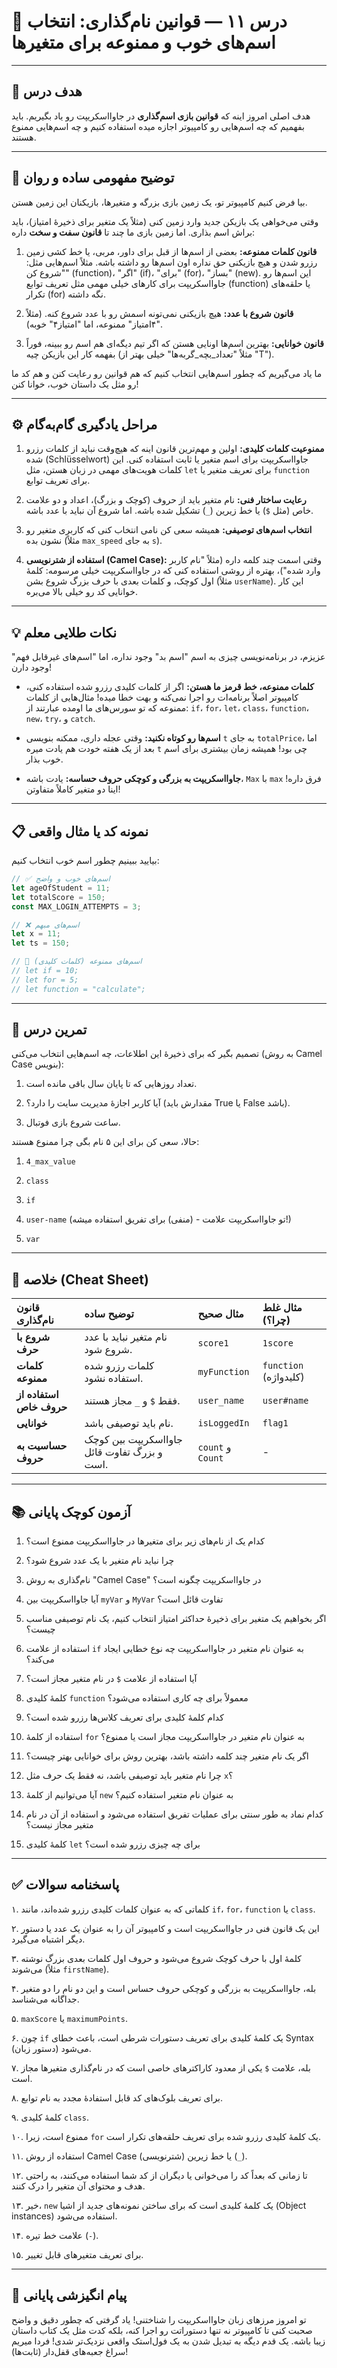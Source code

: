 
# 🧩 درس ۱۱ — قوانین نام‌گذاری: انتخاب اسم‌های خوب و ممنوعه برای متغیرها

---

## 🎯 هدف درس

هدف اصلی امروز اینه که **قوانین بازی اسم‌گذاری** در جاوااسکریپت رو یاد بگیریم. باید بفهمیم که چه اسم‌هایی رو کامپیوتر اجازه میده استفاده کنیم و چه اسم‌هایی ممنوع هستند.

---

## 🧠 توضیح مفهومی ساده و روان

بیا فرض کنیم کامپیوتر تو، یک زمین بازی بزرگه و متغیرها، بازیکنان این زمین هستن.

وقتی می‌خواهی یک بازیکن جدید وارد زمین کنی (مثلاً یک متغیر برای ذخیرهٔ امتیاز)، باید براش اسم بذاری. اما زمین بازی ما چند تا **قانون سفت و سخت** داره:

1. **قانون کلمات ممنوعه:** بعضی از اسم‌ها از قبل برای داور، مربی، یا خط کشی زمین رزرو شدن و هیچ بازیکنی حق نداره اون اسم‌ها رو داشته باشه. مثلاً اسم‌هایی مثل: "شروع کن" (function)، "اگر" (if)، "برای" (for)، "بساز" (new). این اسم‌ها رو جاوااسکریپت برای کارهای خیلی مهمی مثل تعریف توابع (function) یا حلقه‌های تکرار (for) نگه داشته.

2. **قانون شروع با عدد:** هیچ بازیکنی نمی‌تونه اسمش رو با عدد شروع کنه. (مثلاً "۴امتیاز" ممنوعه، اما "امتیاز۴" خوبه).

3. **قانون خوانایی:** بهترین اسم‌ها اونایی هستن که اگر تیم دیگه‌ای هم اسم رو ببینه، فوراً بفهمه کار این بازیکن چیه (مثلاً "تعداد_بچه_گربه‌ها" خیلی بهتر از "T").

ما یاد می‌گیریم که چطور اسم‌هایی انتخاب کنیم که هم قوانین رو رعایت کنن و هم کد ما رو مثل یک داستان خوب، خوانا کنن!

---

## ⚙️ مراحل یادگیری گام‌به‌گام

1. **ممنوعیت کلمات کلیدی:** اولین و مهم‌ترین قانون اینه که هیچ‌وقت نباید از کلمات رزرو شده (Schlüsselwort) جاوااسکریپت برای اسم متغیر یا ثابت استفاده کنی. این کلمات هویت‌های مهمی در زبان هستن، مثل `let` برای تعریف متغیر یا `function` برای تعریف توابع.

2. **رعایت ساختار فنی:** نام متغیر باید از حروف (کوچک و بزرگ)، اعداد و دو علامت خاص (مثل `$`) یا خط زیرین (`_`) تشکیل شده باشه. اما شروع آن نباید با عدد باشه.

3. **انتخاب اسم‌های توصیفی:** همیشه سعی کن نامی انتخاب کنی که کاربری متغیر رو نشون بده (مثلاً `max_speed` به جای `s`).

4. **استفاده از شترنویسی (Camel Case):** وقتی اسمت چند کلمه داره (مثلاً "نام کاربر وارد شده")، بهتره از روشی استفاده کنی که در جاوااسکریپت خیلی مرسومه: کلمهٔ اول کوچک، و کلمات بعدی با حرف بزرگ شروع بشن (مثلاً `userName`). این کار خوانایی کد رو خیلی بالا می‌بره.

---

## 💡 نکات طلایی معلم

عزیزم، در برنامه‌نویسی چیزی به اسم "اسم بد" وجود نداره، اما "اسم‌های غیرقابل فهم" وجود دارن!

* **کلمات ممنوعه، خط قرمز ما هستن:** اگر از کلمات کلیدی رزرو شده استفاده کنی، کامپیوتر اصلاً برنامه‌ات رو اجرا نمی‌کنه و بهت خطا میده! مثال‌هایی از کلمات ممنوعه که تو سورس‌های ما اومده عبارتند از: `if`، `for`، `let`، `class`، `function`، `new`، `try`، و `catch`.

* **اسم‌ها رو کوتاه نکنید:** وقتی عجله داری، ممکنه بنویسی `t` به جای `totalPrice`، اما بعد از یک هفته خودت هم یادت میره `t` چی بود! همیشه زمان بیشتری برای اسم خوب بذار.

* **جاوااسکریپت به بزرگی و کوچکی حروف حساسه:** یادت باشه، `Max` با `max` فرق داره! اینا دو متغیر کاملاً متفاوتن!

---

## 📋 نمونه کد یا مثال واقعی

بیایید ببینیم چطور اسم خوب انتخاب کنیم:

```javascript
// ✅ اسم‌های خوب و واضح
let ageOfStudent = 11;
let totalScore = 150;
const MAX_LOGIN_ATTEMPTS = 3;

// ❌ اسم‌های مبهم
let x = 11;
let ts = 150;

// 🚫 اسم‌های ممنوعه (کلمات کلیدی)
// let if = 10;
// let for = 5;
// let function = "calculate"; 
```

---

## 🧪 تمرین درس

تصمیم بگیر که برای ذخیرهٔ این اطلاعات، چه اسم‌هایی انتخاب می‌کنی (به روش Camel Case بنویس):

1. تعداد روزهایی که تا پایان سال باقی مانده است.

2. آیا کاربر اجازهٔ مدیریت سایت را دارد؟ (مقدارش باید True یا False باشد).

3. ساعت شروع بازی فوتبال.

حالا، سعی کن برای این ۵ نام بگی چرا ممنوع هستند:

1. `4_max_value`

2. `class`

3. `if`

4. `user-name` (تو جاوااسکریپت علامت - (منفی) برای تفریق استفاده میشه!)

5. `var`

---

## 🧾 خلاصه (Cheat Sheet)

| قانون نام‌گذاری         | توضیح ساده                                  | مثال صحیح         | مثال غلط (چرا؟)       |
| :---------------------- | :------------------------------------------ | :---------------- | :-------------------- |
| **شروع با حرف**         | نام متغیر نباید با عدد شروع شود.            | `score1`          | `1score`              |
| **کلمات ممنوعه**        | کلمات رزرو شده استفاده نشود.                | `myFunction`      | `function` (کلیدواژه) |
| **استفاده از حروف خاص** | فقط `$` و `_` مجاز هستند.                   | `user_name`       | `user#name`           |
| **خوانایی**             | نام باید توصیفی باشد.                       | `isLoggedIn`      | `flag1`               |
| **حساسیت به حروف**      | جاوااسکریپت بین کوچک و بزرگ تفاوت قائل است. | `count` و `Count` | -                     |

---

## 📚 آزمون کوچک پایانی

1. کدام یک از نام‌های زیر برای متغیرها در جاوااسکریپت ممنوع است؟

2. چرا نباید نام متغیر با یک عدد شروع شود؟

3. نام‌گذاری به روش "Camel Case" در جاوااسکریپت چگونه است؟

4. آیا جاوااسکریپت بین `myVar` و `MyVar` تفاوت قائل است؟

5. اگر بخواهیم یک متغیر برای ذخیرهٔ حداکثر امتیاز انتخاب کنیم، یک نام توصیفی مناسب چیست؟

6. استفاده از علامت `if` به عنوان نام متغیر در جاوااسکریپت چه نوع خطایی ایجاد می‌کند؟

7. آیا استفاده از علامت `$` در نام متغیر مجاز است؟

8. کلمهٔ کلیدی `function` معمولاً برای چه کاری استفاده می‌شود؟

9. کدام کلمهٔ کلیدی برای تعریف کلاس‌ها رزرو شده است؟

10. استفاده از کلمهٔ `for` به عنوان نام متغیر در جاوااسکریپت مجاز است یا ممنوع؟

11. اگر یک نام متغیر چند کلمه داشته باشد، بهترین روش برای خوانایی بهتر چیست؟

12. چرا نام متغیر باید توصیفی باشد، نه فقط یک حرف مثل `x`؟

13. آیا می‌توانیم از کلمهٔ `new` به عنوان نام متغیر استفاده کنیم؟

14. کدام نماد به طور سنتی برای عملیات تفریق استفاده می‌شود و استفاده از آن در نام متغیر مجاز نیست؟

15. کلمهٔ کلیدی `let` برای چه چیزی رزرو شده است؟


---

## ✅ پاسخنامه سوالات

۱. کلماتی که به عنوان کلمات کلیدی رزرو شده‌اند، مانند `if`، `for`، `function` یا `class`.

۲. این یک قانون فنی در جاوااسکریپت است و کامپیوتر آن را به عنوان یک عدد یا دستور دیگر اشتباه می‌گیرد.

۳. کلمهٔ اول با حرف کوچک شروع می‌شود و حروف اول کلمات بعدی بزرگ نوشته می‌شوند (مثلاً `firstName`).

۴. بله، جاوااسکریپت به بزرگی و کوچکی حروف حساس است و این دو نام را دو متغیر جداگانه می‌شناسد.

۵. `maxScore` یا `maximumPoints`.

۶. چون `if` یک کلمهٔ کلیدی برای تعریف دستورات شرطی است، باعث خطای Syntax (دستور زبان) می‌شود.

۷. بله، علامت `$` یکی از معدود کاراکترهای خاصی است که در نام‌گذاری متغیرها مجاز است.

۸. برای تعریف بلوک‌های کد قابل استفادهٔ مجدد به نام توابع.

۹. کلمهٔ کلیدی `class`.

۱۰. ممنوع است، زیرا `for` یک کلمهٔ کلیدی رزرو شده برای تعریف حلقه‌های تکرار است.

۱۱. استفاده از روش Camel Case (شترنویسی) یا خط زیرین (`_`).

۱۲. تا زمانی که بعداً کد را می‌خوانی یا دیگران از کد شما استفاده می‌کنند، به راحتی هدف و محتوای آن متغیر را درک کنند.

۱۳. خیر، `new` یک کلمهٔ کلیدی است که برای ساختن نمونه‌های جدید از اشیا (Object instances) استفاده می‌شود.

۱۴. علامت خط تیره (`-`).

۱۵. برای تعریف متغیرهای قابل تغییر.


---

## 🌟 پیام انگیزشی پایانی

تو امروز مرزهای زبان جاوااسکریپت را شناختنی! یاد گرفتی که چطور دقیق و واضح صحبت کنی تا کامپیوتر نه تنها دستوراتت رو اجرا کنه، بلکه کدت مثل یک کتاب داستان زیبا باشه. یک قدم دیگه به تبدیل شدن به یک فول‌استک واقعی نزدیک‌تر شدی! فردا میریم سراغ جعبه‌های قفل‌دار (ثابت‌ها)!

